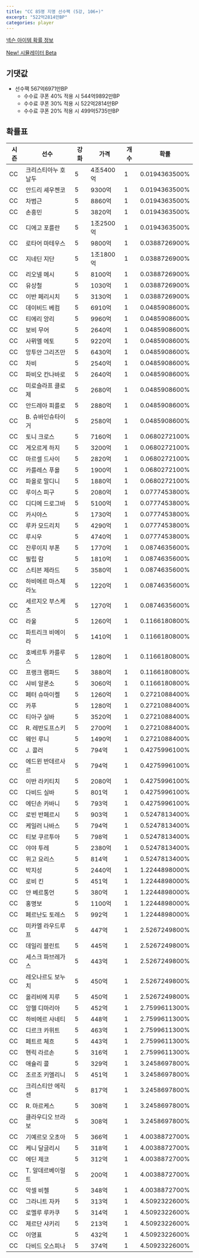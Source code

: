 ```yaml
---
title: "CC 85명 지명 선수팩 (5강, 106+)"
excerpt: "522억2814만BP"
categories: player
---
```

[넥슨 아이템 확률 정보](http://iteminfo.nexon.com/probability/fco?sn=7348)

[New! 시뮬레이터 Beta](/simulator/7348)
## 기댓값
- 선수팩 567억6971만BP
  - 수수료 쿠폰 40% 적용 시 544억9892만BP
  - 수수료 쿠폰 30% 적용 시 522억2814만BP
  - 수수료 쿠폰 20% 적용 시 499억5735만BP


## 확률표

|시즌|선수|강화|가격|개수|확률|
|---|---|---|---|---|---|
|CC|크리스티아누 호날두|5|4조5400억|1|0.0194363500%|
|CC|안드리 셰우첸코|5|9300억|1|0.0194363500%|
|CC|차범근|5|8860억|1|0.0194363500%|
|CC|손흥민|5|3820억|1|0.0194363500%|
|CC|디에고 포를란|5|1조2500억|1|0.0194363500%|
|CC|로타어 마테우스|5|9800억|1|0.0388726900%|
|CC|지네딘 지단|5|1조1800억|1|0.0388726900%|
|CC|리오넬 메시|5|8100억|1|0.0388726900%|
|CC|유상철|5|1030억|1|0.0388726900%|
|CC|이반 페리시치|5|3130억|1|0.0388726900%|
|CC|데이비드 베컴|5|6910억|1|0.0485908600%|
|CC|티에리 앙리|5|9960억|1|0.0485908600%|
|CC|보비 무어|5|2640억|1|0.0485908600%|
|CC|사뮈엘 에토|5|9220억|1|0.0485908600%|
|CC|앙투안 그리즈만|5|6430억|1|0.0485908600%|
|CC|차비|5|2540억|1|0.0485908600%|
|CC|파비오 칸나바로|5|2640억|1|0.0485908600%|
|CC|미로슬라프 클로제|5|2680억|1|0.0485908600%|
|CC|안드레아 피를로|5|2880억|1|0.0485908600%|
|CC|B. 슈바인슈타이거|5|2580억|1|0.0485908600%|
|CC|토니 크로스|5|7160억|1|0.0680272100%|
|CC|게오르게 하지|5|3200억|1|0.0680272100%|
|CC|마르셀 드사이|5|2820억|1|0.0680272100%|
|CC|카를레스 푸욜|5|1900억|1|0.0680272100%|
|CC|파올로 말디니|5|1880억|1|0.0680272100%|
|CC|루이스 피구|5|2080억|1|0.0777453800%|
|CC|디디에 드로그바|5|5100억|1|0.0777453800%|
|CC|카시야스|5|1730억|1|0.0777453800%|
|CC|루카 모드리치|5|4290억|1|0.0777453800%|
|CC|루시우|5|4740억|1|0.0777453800%|
|CC|잔루이지 부폰|5|1770억|1|0.0874635600%|
|CC|필립 람|5|1810억|1|0.0874635600%|
|CC|스티븐 제라드|5|3580억|1|0.0874635600%|
|CC|하비에르 마스체라노|5|1220억|1|0.0874635600%|
|CC|세르지오 부스케츠|5|1270억|1|0.0874635600%|
|CC|라울|5|1260억|1|0.1166180800%|
|CC|파트리크 비에이라|5|1410억|1|0.1166180800%|
|CC|호베르투 카를루스|5|1280억|1|0.1166180800%|
|CC|프랭크 램파드|5|3880억|1|0.1166180800%|
|CC|샤비 알론소|5|3060억|1|0.1166180800%|
|CC|페터 슈마이켈|5|1260억|1|0.2721088400%|
|CC|카푸|5|1280억|1|0.2721088400%|
|CC|티아구 실바|5|3520억|1|0.2721088400%|
|CC|R. 레반도프스키|5|2700억|1|0.2721088400%|
|CC|웨인 루니|5|1490억|1|0.2721088400%|
|CC|J. 콜러|5|794억|1|0.4275996100%|
|CC|에드윈 반데르사르|5|794억|1|0.4275996100%|
|CC|이반 라키티치|5|2080억|1|0.4275996100%|
|CC|다비드 실바|5|801억|1|0.4275996100%|
|CC|에딘손 카바니|5|793억|1|0.4275996100%|
|CC|로빈 반페르시|5|903억|1|0.5247813400%|
|CC|케일러 나바스|5|794억|1|0.5247813400%|
|CC|티보 쿠르투아|5|798억|1|0.5247813400%|
|CC|야야 투레|5|2380억|1|0.5247813400%|
|CC|위고 요리스|5|814억|1|0.5247813400%|
|CC|박지성|5|2440억|1|1.2244898000%|
|CC|로비 킨|5|451억|1|1.2244898000%|
|CC|얀 베르통언|5|380억|1|1.2244898000%|
|CC|홍명보|5|1100억|1|1.2244898000%|
|CC|페르난도 토레스|5|992억|1|1.2244898000%|
|CC|미카엘 라우드루프|5|447억|1|2.5267249800%|
|CC|데일리 블린트|5|445억|1|2.5267249800%|
|CC|세스크 파브레가스|5|443억|1|2.5267249800%|
|CC|레오나르도 보누치|5|450억|1|2.5267249800%|
|CC|올리비에 지루|5|450억|1|2.5267249800%|
|CC|앙헬 디마리아|5|452억|1|2.7599611300%|
|CC|하비에르 사네티|5|448억|1|2.7599611300%|
|CC|디르크 카위트|5|463억|1|2.7599611300%|
|CC|페트르 체흐|5|443억|1|2.7599611300%|
|CC|헨릭 라르손|5|316억|1|2.7599611300%|
|CC|애슐리 콜|5|329억|1|3.2458697800%|
|CC|조르조 키엘리니|5|451억|1|3.2458697800%|
|CC|크리스티안 에릭센|5|817억|1|3.2458697800%|
|CC|R. 마르케스|5|308억|1|3.2458697800%|
|CC|클라우디오 브라보|5|308억|1|3.2458697800%|
|CC|기예르모 오초아|5|366억|1|4.0038872700%|
|CC|케니 달글리시|5|318억|1|4.0038872700%|
|CC|에딘 제코|5|312억|1|4.0038872700%|
|CC|T. 알데르베이럴트|5|200억|1|4.0038872700%|
|CC|악셀 비첼|5|348억|1|4.0038872700%|
|CC|그라니트 자카|5|313억|1|4.5092322600%|
|CC|로멜루 루카쿠|5|314억|1|4.5092322600%|
|CC|제르단 샤키리|5|213억|1|4.5092322600%|
|CC|이영표|5|432억|1|4.5092322600%|
|CC|다비드 오스피나|5|374억|1|4.5092322600%|
